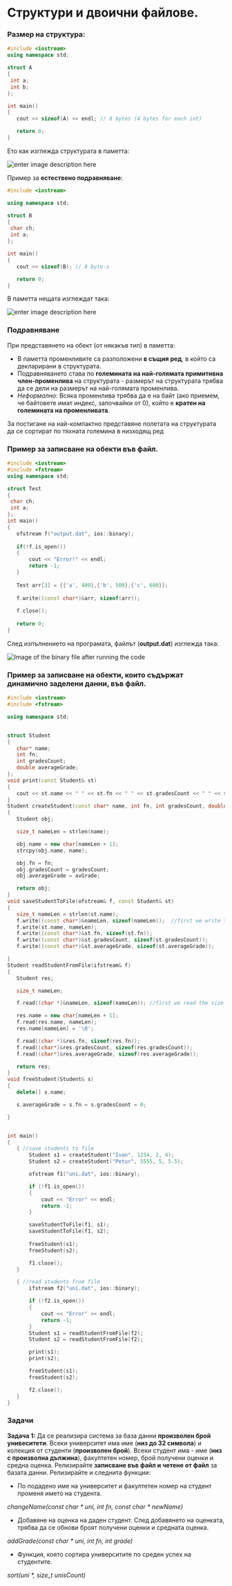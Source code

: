 


#  Структури и двоични файлове.
###  Размер на структура:
 ```c++
#include <iostream>
using namespace std;

struct A 
{
  int a;
  int b;
};

int main()
{
    cout << sizeof(A) << endl; // 8 bytes (4 bytes for each int)

    return 0;
}
 ```
 
 Ето как изглежда структурата в паметта:
 
 
 ![enter image description here](https://i.ibb.co/9yWmQjP/2.png)
 
Пример за **естествено подравняване**:

 ```c++
#include <iostream>

using namespace std;

struct B 
{
  char ch;
  int a;
};

int main()
{
    cout << sizeof(B); // 8 byte-s

    return 0;
}

 ```
 В паметта нещата изглеждат така:
 
![enter image description here](https://i.ibb.co/zJ5bLCw/pic1.png)

###  Подравняване 
При представянето на обект (от някакъв тип) в паметта:

-  В паметта променливите са разположени **в същия ред**, в който са декларирани в структурата.
 - Подравняването става по **големината на най-голямата примитивна член-променлива** на структурата - размерът на структурата трябва да се дели на размерът на най-голямата променлива.
 - *Неформално*: Всяка променлива трябва да е на байт (ако приемем, че байтовете имат индекс, започвайки от 0), който е **кратен на големината на променливата**.
 
 За постигане на най-компактно представяне полетата на структурата да се сортират по тяхната големина в низходящ ред

###  Пример за записване на обекти във файл.
 ```c++
#include <iostream>
#include <fstream>
using namespace std;

struct Test
{
  char ch;
  int a;
};
int main()
{
    ofstream f("output.dat", ios::binary);
    
    if(!f.is_open())
    {
        cout << "Error!" << endl;
        return -1;
    }
    
    Test arr[3] = {{'a', 400},{'b', 500},{'c', 600}};
    
    f.write((const char*)&arr, sizeof(arr));
    
    f.close();
    
    return 0;
}

 ```

След изпълнението на програмата, файлът (**output.dat**) изглежда така:

![Image of the binary file after running the code](https://i.ibb.co/0JthLd6/3-A978-D14-7-C7-A-4-ABD-8-B0-C-DA27-F6-E9-CD0-A.png "Binary file")

 



###  Пример за записване на обекти, които съдържат динамично заделени данни, във файл.
 ```c++
#include <iostream>
#include <fstream>

using namespace std;


struct Student
{
	char* name;
	int fn;
	int gradesCount;
	double averageGrade;
};
void print(const Student& st)
{
	cout << st.name << " " << st.fn << " " << st.gradesCount << " " << st.averageGrade << endl;
}
Student createStudent(const char* name, int fn, int gradesCount, double avGrade)
{
	Student obj;

	size_t nameLen = strlen(name);

	obj.name = new char[nameLen + 1];
	strcpy(obj.name, name);

	obj.fn = fn;
	obj.gradesCount = gradesCount;
	obj.averageGrade = avGrade;

	return obj;
}
void saveStudentToFile(ofstream& f, const Student& st)
{
	size_t nameLen = strlen(st.name);
	f.write((const char*)&nameLen, sizeof(nameLen));  //first we write the size of the name!
	f.write(st.name, nameLen);
	f.write((const char*)&st.fn, sizeof(st.fn));
	f.write((const char*)&st.gradesCount, sizeof(st.gradesCount));
	f.write((const char*)&st.averageGrade, sizeof(st.averageGrade));

}
Student readStudentFromFile(ifstream& f)
{
	Student res;

	size_t nameLen;

	f.read((char *)&nameLen, sizeof(nameLen)); //first we read the size of the name!

	res.name = new char[nameLen + 1];
	f.read(res.name, nameLen);
	res.name[nameLen] = '\0';

	f.read((char *)&res.fn, sizeof(res.fn));
	f.read((char*)&res.gradesCount, sizeof(res.gradesCount));
	f.read((char*)&res.averageGrade, sizeof(res.averageGrade));

	return res;
}
void freeStudent(Student& s)
{
	delete[] s.name;

	s.averageGrade = s.fn = s.gradesCount = 0;

}


int main()
{
	{ //save students to file
		Student s1 = createStudent("Ivan", 1234, 2, 4);
		Student s2 = createStudent("Petur", 5555, 5, 5.5);

		ofstream f1("uni.dat", ios::binary);

		if (!f1.is_open())
		{
			cout << "Error" << endl;
			return -1;
		}

		saveStudentToFile(f1, s1);
		saveStudentToFile(f1, s2);
		
		freeStudent(s1);
		freeStudent(s2);

		f1.close();
	}

	{ //read students from file
		ifstream f2("uni.dat", ios::binary);

		if (!f2.is_open())
		{
			cout << "Error" << endl;
			return -1;
		}
		Student s1 = readStudentFromFile(f2);
		Student s2 = readStudentFromFile(f2);

		print(s1);
		print(s2);

		freeStudent(s1);
		freeStudent(s2);

		f2.close();
	}
}
 

 ```

### Задачи

**Задача 1:** Да се реализира система за база данни **произволен брой унивеситети**. Всеки университет има име (**низ до 32 символа**) и колекция  от студенти (**произволен брой**). Всеки студент има - име (**низ с произволна дължина**), факултетен номер, брой получени оценки и средна оценка. Релизирайте **записване във файл и четене от файл** за базата данни.  Релизирайте и следнита функции:

- По подадено име на университет и факултетен номер на студент променя името на студента. 

*changeName(const char &ast; uni, int fn, const char &ast; newName)*

- Добавяне на оценка на даден студент. След добавянето на оценката, трябва да се обнови броят получени оценки и средната оценка.

 *addGrade(const char &ast; uni, int fn, int grade)*

- Функция, която сортира университите по среден успех на студентите.

*sort(uni &ast;, size_t unisCount)*

